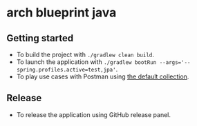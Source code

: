 # arch blueprint java

## Getting started

- To build the project with `./gradlew clean build`.
- To launch the application with `./gradlew bootRun --args='--spring.profiles.active=test,jpa'`.
- To play use cases with Postman using [the default collection](postman/postman_collection.json).

## Release

- To release the application using GitHub release panel.
